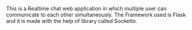 This is a Realtime chat web application in which multiple user can communicate to each other simultaneously.
The Framework used is Flask and it is made with the help of library called SocketIo.
 